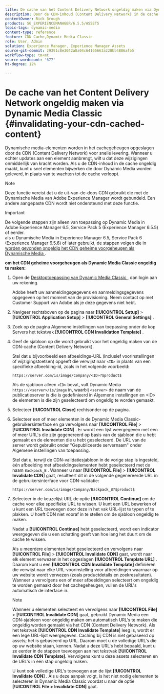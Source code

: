 ```yaml
---
title: De cache van het Content Delivery Network ongeldig maken via Dynamic Media Classic
description: Door de CDN-inhoud (Content Delivery Network) in de cache te ongeldig te maken, kunt u snel elementen bijwerken die door Dynamic Media Classic worden geleverd, in plaats van te wachten op het verlopen van de cache.
contentOwner: Rick Brough
products: SG_EXPERIENCEMANAGER/6.5.5/ASSETS
topic-tags: dynamic-media
content-type: reference
feature: CDN Cache,Dynamic Media Classic
role: User, Admin
solution: Experience Manager, Experience Manager Assets
source-git-commit: 29391c8e3042a8a04c64165663a228bb4886afb5
workflow-type: tm+mt
source-wordcount: '677'
ht-degree: 12%

---
```


# De cache van het Content Delivery Network ongeldig maken via Dynamic Media Classic {#invalidating-your-cdn-cached-content}

Dynamische media-elementen worden in het cachegeheugen opgeslagen door de CDN (Content Delivery Network) voor snelle levering. Wanneer u echter updates aan een element aanbrengt, wilt u dat deze wijzigingen onmiddellijk van kracht worden. Als u de CDN-inhoud in de cache ongeldig maakt, kunt u snel elementen bijwerken die door Dynamic Media worden geleverd, in plaats van te wachten tot de cache verloopt.

>[!NOTE]
>
>Deze functie vereist dat u de uit-van-de-doos CDN gebruikt die met de Dynamische Media van Adobe Experience Manager wordt gebundeld. Een andere aangepaste CDN wordt niet ondersteund met deze functie.

>[!IMPORTANT]
>
>De volgende stappen zijn alleen van toepassing op Dynamic Media in Adobe Experience Manager 6.5, Service Pack 5 (Experience Manager 6.5.5) of eerder.<br> als u Dynamische Media in Experience Manager 6.5, Service Pack 6 (Experience Manager 6.5.6) of later gebruikt, de stappen volgen die in [ worden gevonden ongeldig het CDN geheime voorgeheugen als Dynamische Media ](/help/assets/invalidate-cdn-cache-dynamic-media.md).

<!-- REMOVED MARCH 28, 2022 BECAUSE OF 404; NO REDIRECT WAS PUT IN PLACE BY SUPPORT See also [Cache overview in Dynamic Media Classic (Scene7)](https://helpx.adobe.com/experience-manager/scene7/kb/base/caching-questions/scene7-caching-overview.html). -->

**om het CDN geheime voorgeheugen als Dynamic Media Classic ongeldig te maken:**

1. Open de [ Desktoptoepassing van Dynamic Media Classic ](https://experienceleague.adobe.com/docs/dynamic-media-classic/using/intro/dynamic-media-classic-desktop-app.html#system-requirements-dmc-app), dan login aan uw rekening.

   Adobe heeft uw aanmeldingsgegevens en aanmeldingsgegevens opgegeven op het moment van de provisioning. Neem contact op met Customer Support van Adobe als je deze gegevens niet hebt.

1. Navigeer rechtsboven op de pagina naar **[!UICONTROL Setup]** > **[!UICONTROL Application Setup]** > **[!UICONTROL General Settings]** .
1. Zoek op de pagina Algemene instellingen van toepassing onder de kop Servers het tekstvak **[!UICONTROL CDN Invalidation Template]** .

1. Geef de sjabloon op die wordt gebruikt voor het ongeldig maken van de CDN-cache (Content Delivery Network).

   Stel dat u bijvoorbeeld een afbeeldings-URL (inclusief voorinstellingen of wijzigingstoetsen) opgeeft die verwijst naar `<ID>` in plaats van een specifieke afbeelding-id, zoals in het volgende voorbeeld:

   `https://server.com/is/image/Company/<ID>?$product$`

   Als de sjabloon alleen `<ID>` bevat, vult Dynamic Media `https://<server>/is/image` in, waarbij `<server>` de naam van de publicatieserver is die is gedefinieerd in Algemene instellingen en &lt;ID> de elementen is die zijn geselecteerd om ongeldig te worden gemaakt.

1. Selecteer **[!UICONTROL Close]** rechtsonder op de pagina.
1. Selecteer een of meer elementen in de Dynamic Media Classic-gebruikersinterface en ga vervolgens naar **[!UICONTROL File]** > **[!UICONTROL Invalidate CDN]** . Er wordt een lijst weergegeven met een of meer URL&#39;s die zijn gegenereerd op basis van de sjabloon die u hebt gemaakt en de elementen die u hebt geselecteerd. De URL van de server wordt gebruikt onder &quot;Gepubliceerde servernaam&quot; onder Algemene instellingen van toepassing.

   Stel dat u, terwijl de CDN-validatiesjabloon in de vorige stap is ingesteld, één afbeelding met afbeeldingselementen hebt geselecteerd met de naam `Backpack_B` . Wanneer u naar **[!UICONTROL File]** > **[!UICONTROL Invalidate CDN]** gaat, resulteert dit in de volgende gegenereerde URL in de gebruikersinterface voor CDN-validatie:

   `https://server.com/is/image/Company/Backpack_B?$product$`

1. Selecteer in de keuzelijst URL de optie **[!UICONTROL Continue]** om de cache voor elke specifieke URL te wissen. U kunt een URL bewerken of u kunt een URL toevoegen door deze in het vak URL-lijst te typen of te plakken. U hoeft CDN niet vooraf in te stellen om de sjabloon ongeldig te maken.

   Nadat u **[!UICONTROL Continue]** hebt geselecteerd, wordt een indicator weergegeven die u een schatting geeft van hoe lang het duurt om de cache te wissen.

   Als u meerdere elementen hebt geselecteerd en vervolgens naar **[!UICONTROL File]** > **[!UICONTROL Invalidate CDN]** gaat, wordt naar elk element verwezen in het opgeslagen **[!UICONTROL Template URL]** . Daarom kunt u een **[!UICONTROL CDN Invalidate Template]** definiëren die verwijst naar elke URL-voorinstelling voor afbeeldingen waarnaar op uw website wordt verwezen (zoals productdetails en zoekresultaten). Wanneer u vervolgens een of meer afbeeldingen selecteert om ongeldig te worden gemaakt door het cachegeheugen, vullen de URL&#39;s automatisch de interface in.

   >[!NOTE]
   >
   >Wanneer u elementen selecteert en vervolgens naar **[!UICONTROL File]** > **[!UICONTROL Invalidate CDN]** gaat, gebruikt Dynamic Media een CDN-sjabloon voor ongeldig maken om automatisch URL&#39;s te maken die ongeldig worden gemaakt via het CDN (Content Delivery Network). Als het tekstvak **[!UICONTROL CDN Invalidate Template]** leeg is, wordt er een lege URL-lijst weergegeven. Caching bij CDN is niet gebaseerd op assets; het is gebaseerd op URL. Daarom moet u de volledige URL&#39;s die op uw website staan, kennen. Nadat u deze URL&#39;s hebt bepaald, kunt u ze eerder in de stappen toevoegen aan het tekstvak **[!UICONTROL Invalidate CDN Template]**. Vervolgens kunt u deze assets selecteren en de URL&#39;s in één stap ongeldig maken.
   >
   >U kunt ook volledige URL&#39;s toevoegen aan de lijst **[!UICONTROL Invalidate CDN]** . Als u deze aanpak volgt, is het niet nodig elementen te selecteren in Dynamic Media Classic voordat u naar de optie **[!UICONTROL File > Invalidate CDN]** gaat.

